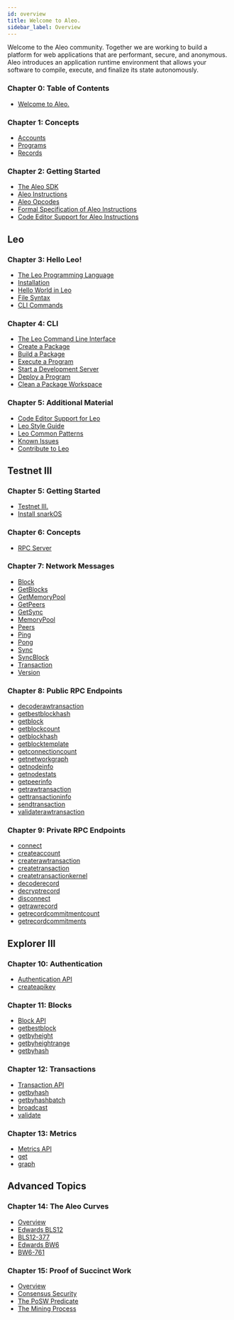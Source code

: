 ```yaml
---
id: overview
title: Welcome to Aleo.
sidebar_label: Overview
---
```


<!----------------------------------------------------------------------------->
<!-------------------- THIS MARKDOWN FILE IS AUTOGENERATED -------------------->
<!----------------------------------------------------------------------------->

Welcome to the Aleo community. Together we are working to build a platform for web applications that are
performant, secure, and anonymous. Aleo introduces an application runtime environment that allows your software
to compile, execute, and finalize its state autonomously.

<!-- markdown-link-check-disable -->
### Chapter 0: Table of Contents

- [Welcome to Aleo.](./00_overview.md)


### Chapter 1: Concepts

- [Accounts](./concepts/00_accounts.md)
- [Programs](./concepts/01_programs.md)
- [Records](./concepts/02_records.md)

[//]: # (- [Transactions]&#40;./concepts/03_transactions.md&#41;)

[//]: # (- [Blocks]&#40;./concepts/04_blocks.md&#41;)

[//]: # (- [Consensus]&#40;./concepts/05_consensus.md&#41;)

[//]: # (- [Glossary]&#40;./concepts/06_glossary.md&#41;)

### Chapter 2: Getting Started
- [The Aleo SDK](./aleo/00_overview.md)
- [Aleo Instructions](./aleo/01_tour.md)
- [Aleo Opcodes](./aleo/03_opcodes.md)
- [Formal Specification of Aleo Instructions](./aleo/04_specification.md)
- [Code Editor Support for Aleo Instructions](./aleo/05_tooling.md)

## Leo


### Chapter 3: Hello Leo!
- [The Leo Programming Language](./leo/getting_started/00_overview.md)
- [Installation](./leo/getting_started/01_installation.md)
- [Hello World in Leo](./leo/getting_started/02_hello_world.md)
- [File Syntax](./leo/getting_started/03_syntax.md)
- [CLI Commands](./leo/getting_started/04_cli.md)


[//]: # ()
[//]: # (### Chapter 4: Language)

[//]: # (- [A Flying Tour of Leo]&#40;./leo/language/00_flying_tour.md&#41;)

[//]: # (- [Layout of a Leo Program]&#40;./leo/language/01_layout.md&#41;)

[//]: # (- [Defining Variables]&#40;./leo/language/02_variables.md&#41;)

[//]: # (- [Data Types and Values]&#40;./leo/language/03_types.md&#41;)

[//]: # (- [Arrays]&#40;./leo/language/04_arrays_and_tuples.md&#41;)

[//]: # (- [Operators]&#40;./leo/language/05_operators.md&#41;)

[//]: # (- [Statements]&#40;./leo/language/06_statements.md&#41;)

[//]: # (- [Functions]&#40;./leo/language/07_functions.md&#41;)

[//]: # (- [Leo Inputs]&#40;./leo/language/08_inputs.md&#41;)

[//]: # (- [Circuits]&#40;./leo/language/09_circuits.md&#41;)

[//]: # (- [Imports]&#40;./leo/language/10_imports.md&#41;)

[//]: # (- [Console Functions]&#40;./leo/language/11_console.md&#41;)

[//]: # (- [Writing Tests]&#40;./leo/language/12_tests.md&#41;)

[//]: # (- [Lexical Structure]&#40;./leo/language/13_lexical.md&#41;)

[//]: # ()

### Chapter 4: CLI

- [The Leo Command Line Interface](./leo/cli/00_overview.md)
- [Create a Package](./leo/cli/01_new.md)
- [Build a Package](./leo/cli/02_build.md)
- [Execute a Program](./leo/cli/03_run.md)
- [Start a Development Server](./leo/cli/04_node.md)
- [Deploy a Program](./leo/cli/05_deploy.md)
- [Clean a Package Workspace](./leo/cli/06_clean.md)

### Chapter 5: Additional Material

- [Code Editor Support for Leo](./leo/additional_material/00_tooling.md)
- [Leo Style Guide](./leo/additional_material/01_style.md)
- [Leo Common Patterns](./leo/additional_material/02_common.md)
- [Known Issues](./leo/additional_material/03_bugs.md)
- [Contribute to Leo](./leo/additional_material/04_contributing.md)

## Testnet III

### Chapter 5: Getting Started

- [Testnet III.](./testnet/getting_started/00_overview.md)
- [Install snarkOS](./testnet/getting_started/01_installation.md)


### Chapter 6: Concepts

- [RPC Server](./testnet/concepts/00_rpc_server.md)


### Chapter 7: Network Messages

- [Block](./testnet/network_messages/00_block.md)
- [GetBlocks](./testnet/network_messages/01_get_blocks.md)
- [GetMemoryPool](./testnet/network_messages/02_get_memory_pool.md)
- [GetPeers](./testnet/network_messages/03_get_peers.md)
- [GetSync](./testnet/network_messages/04_get_sync.md)
- [MemoryPool](./testnet/network_messages/05_memory_pool.md)
- [Peers](./testnet/network_messages/06_peers.md)
- [Ping](./testnet/network_messages/07_ping.md)
- [Pong](./testnet/network_messages/08_pong.md)
- [Sync](./testnet/network_messages/09_sync.md)
- [SyncBlock](./testnet/network_messages/10_sync_block.md)
- [Transaction](./testnet/network_messages/11_transaction.md)
- [Version](./testnet/network_messages/12_version.md)


### Chapter 8: Public RPC Endpoints

- [decoderawtransaction](./testnet/public_endpoints/00_decoderawtransaction.md)
- [getbestblockhash](./testnet/public_endpoints/01_getbestblockhash.md)
- [getblock](./testnet/public_endpoints/02_getblock.md)
- [getblockcount](./testnet/public_endpoints/03_getblockcount.md)
- [getblockhash](./testnet/public_endpoints/04_getblockhash.md)
- [getblocktemplate](./testnet/public_endpoints/05_getblocktemplate.md)
- [getconnectioncount](./testnet/public_endpoints/06_getconnectioncount.md)
- [getnetworkgraph](./testnet/public_endpoints/07_getnetworkgraph.md)
- [getnodeinfo](./testnet/public_endpoints/08_getnodeinfo.md)
- [getnodestats](./testnet/public_endpoints/09_getnodestats.md)
- [getpeerinfo](./testnet/public_endpoints/10_getpeerinfo.md)
- [getrawtransaction](./testnet/public_endpoints/11_getrawtransaction.md)
- [gettransactioninfo](./testnet/public_endpoints/12_gettransactioninfo.md)
- [sendtransaction](./testnet/public_endpoints/13_sendtransaction.md)
- [validaterawtransaction](./testnet/public_endpoints/14_validaterawtransaction.md)


### Chapter 9: Private RPC Endpoints

- [connect](./testnet/private_endpoints/00_connect.md)
- [createaccount](./testnet/private_endpoints/01_createaccount.md)
- [createrawtransaction](./testnet/private_endpoints/02_createrawtransaction.md)
- [createtransaction](./testnet/private_endpoints/03_createtransaction.md)
- [createtransactionkernel](./testnet/private_endpoints/04_createtransactionkernel.md)
- [decoderecord](./testnet/private_endpoints/05_decoderecord.md)
- [decryptrecord](./testnet/private_endpoints/06_decryptrecord.md)
- [disconnect](./testnet/private_endpoints/07_disconnect.md)
- [getrawrecord](./testnet/private_endpoints/08_getrawrecord.md)
- [getrecordcommitmentcount](./testnet/private_endpoints/09_getrecordcommitmentcount.md)
- [getrecordcommitments](./testnet/private_endpoints/10_getrecordcommitments.md)


## Explorer III

### Chapter 10: Authentication

- [Authentication API](./explorer/authentication/00_authentication_api.md)
- [createapikey](./explorer/authentication/01_createapikey.md)


### Chapter 11: Blocks

- [Block API](./explorer/blocks/00_block_api.md)
- [getbestblock](./explorer/blocks/01_getbestblock.md)
- [getbyheight](./explorer/blocks/02_getbyheight.md)
- [getbyheightrange](./explorer/blocks/03_getbyheightrange.md)
- [getbyhash](./explorer/blocks/04_getbyhash.md)


### Chapter 12: Transactions

- [Transaction API](./explorer/transactions/00_transaction_api.md)
- [getbyhash](./explorer/transactions/01_getbyhash.md)
- [getbyhashbatch](./explorer/transactions/02_getbyhashbatch.md)
- [broadcast](./explorer/transactions/03_broadcast.md)
- [validate](./explorer/transactions/04_validate.md)


### Chapter 13: Metrics

- [Metrics API](./explorer/metrics/00_metrics_api.md)
- [get](./explorer/metrics/01_get.md)
- [graph](./explorer/metrics/02_graph.md)


## Advanced Topics

### Chapter 14: The Aleo Curves

- [Overview](./advanced/the_aleo_curves/00_overview.md)
- [Edwards BLS12](./advanced/the_aleo_curves/01_edwards_bls12.md)
- [BLS12-377](./advanced/the_aleo_curves/02_bls12-377.md)
- [Edwards BW6](./advanced/the_aleo_curves/03_edwards_bw6.md)
- [BW6-761](./advanced/the_aleo_curves/04_bw6-761.md)


### Chapter 15: Proof of Succinct Work

- [Overview](./advanced/posw/00_overview.md)
- [Consensus Security](./advanced/posw/01_consensus_security.md)
- [The PoSW Predicate](./advanced/posw/02_posw_predicate.md)
- [The Mining Process](./advanced/posw/03_mining.md)


<!-- markdown-link-check-enable -->